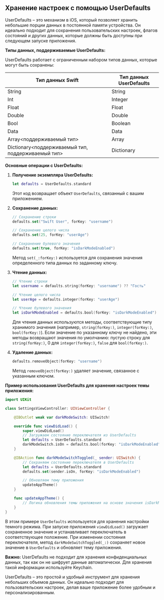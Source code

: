 ## Хранение настроек с помощью UserDefaults

UserDefaults – это механизм в iOS, который позволяет хранить небольшие порции данных в постоянной памяти устройства. Он идеально подходит для сохранения пользовательских настроек, флагов состояний и других данных, которые должны быть доступны при следующем запуске приложения.

**Типы данных, поддерживаемые UserDefaults:**

UserDefaults работает с ограниченным набором типов данных, которые могут быть сохранены:

| Тип данных Swift   | Тип данных UserDefaults |
|--------------------|-------------------------|
| String              | String                   |
| Int                | Integer                  |
| Float              | Float                    |
| Double             | Double                   |
| Bool               | Boolean                  |
| Data               | Data                     |
| Array<поддерживаемый тип> | Array                   |
| Dictionary<поддерживаемый тип, поддерживаемый тип> | Dictionary              |

**Основные операции с UserDefaults:**

1. **Получение экземпляра UserDefaults:**

    ```swift
    let defaults = UserDefaults.standard 
    ```

    Этот код возвращает объект `UserDefaults`, связанный с вашим приложением. 

2. **Сохранение данных:**

    ```swift
    // Сохранение строки
    defaults.set("Swift User", forKey: "username")

    // Сохранение целого числа
    defaults.set(25, forKey: "userAge")

    // Сохранение булевого значения
    defaults.set(true, forKey: "isDarkModeEnabled")
    ```

    Метод `set(_:forKey:)` используется для сохранения значения определенного типа данных по заданному ключу. 

3. **Чтение данных:**

    ```swift
    // Чтение строки
    let username = defaults.string(forKey: "username") ?? "Гость"

    // Чтение целого числа
    let userAge = defaults.integer(forKey: "userAge") 

    // Чтение булевого значения
    let isDarkModeEnabled = defaults.bool(forKey: "isDarkModeEnabled")
    ```

    Для чтения данных используются методы, соответствующие типу хранимого значения (например, `string(forKey:)`, `integer(forKey:)`, `bool(forKey:)`). Если значение по указанному ключу не найдено, эти методы возвращают значения по умолчанию: пустую строку для `string(forKey:)`, 0 для `integer(forKey:)`, `false` для `bool(forKey:)`.

4. **Удаление данных:**

    ```swift
    defaults.removeObject(forKey: "username") 
    ```

    Метод `removeObject(forKey:)` удаляет значение, связанное с указанным ключом.

**Пример использования UserDefaults для хранения настроек темы приложения:**

```swift
import UIKit

class SettingsViewController: UIViewController {

    @IBOutlet weak var darkModeSwitch: UISwitch!

    override func viewDidLoad() {
        super.viewDidLoad()
        // Загружаем состояние переключателя из UserDefaults
        let defaults = UserDefaults.standard
        darkModeSwitch.isOn = defaults.bool(forKey: "isDarkModeEnabled")
    }

    @IBAction func darkModeSwitchToggled(_ sender: UISwitch) {
        // Сохраняем состояние переключателя в UserDefaults
        let defaults = UserDefaults.standard
        defaults.set(sender.isOn, forKey: "isDarkModeEnabled")

        // Обновляем тему приложения
        updateAppTheme()
    }

    func updateAppTheme() {
        // Логика обновления темы приложения на основе значения isDarkModeEnabled
    }
}
```

В этом примере `UserDefaults` используется для хранения настройки темного режима. При запуске приложения `viewDidLoad()` загружает сохраненное значение и устанавливает переключатель в соответствующее положение. При изменении состояния переключателя, метод `darkModeSwitchToggled(_:)` сохраняет новое значение в `UserDefaults` и обновляет тему приложения.

**Важно:** UserDefaults не подходит для хранения конфиденциальных данных, так как он не шифрует данные автоматически. Для хранения такой информации используйте Keychain.

UserDefaults – это простой и удобный инструмент для хранения небольших объемов данных. Он идеально подходит для пользовательских настроек, делая ваше приложение более удобным и персонализированным. 
